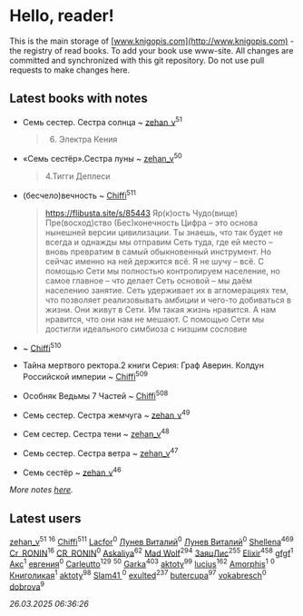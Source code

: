 # Hello, reader!
This is the main storage of [www.knigopis.com](http://www.knigopis.com) - the registry of read books.
To add your book use www-site. All changes are committed and synchronized with this git repository.
Do not use pull requests to make changes here.


## Latest books with notes
* Семь сестер. Сестра солнца ~ [zehan_v](users/174/174598622-vkontakte)<sup>51</sup>
    > 6. Электра Кения

* «Семь сестёр».Сестра луны ~ [zehan_v](users/174/174598622-vkontakte)<sup>50</sup>
    > 4.Тигги Деплеси

* (бесчело)вечность ~ [Chiffi](users/105/105831994080785626680-google)<sup>511</sup>
    > https://flibusta.site/s/85443
    > Яр(к)ость
    > Чудо(вище)
    > Пре(восход)ство
    > (Бес)конечность
    > Цифра – это основа нынешней версии цивилизации. Ты знаешь, что так будет не всегда и однажды мы отправим Сеть туда, где ей место – вновь превратим в самый обыкновенный инструмент. Но сейчас именно на ней держится всё. Я не шучу – всё. С помощью Сети мы полностью контролируем население, но самое главное – что делает Сеть основой – мы даём населению занятие. Сеть удерживает их в агломерациях тем, что позволяет реализовывать амбиции и чего-то добиваться в жизни. Они живут в Сети. Им такая жизнь нравится. А нам нравится, что они нам не мешают. С помощью Сети мы достигли идеального симбиоза с низшим сословие

*  ~ [Chiffi](users/105/105831994080785626680-google)<sup>510</sup>

* Тайна мертвого ректора.2 книги 
Серия: Граф Аверин. Колдун Российской империи ~ [Chiffi](users/105/105831994080785626680-google)<sup>509</sup>

* Особняк Ведьмы 7 Частей ~ [Chiffi](users/105/105831994080785626680-google)<sup>508</sup>

* Семь сестер. Сестра жемчуга ~ [zehan_v](users/174/174598622-vkontakte)<sup>49</sup>

* Сем сестер. Сестра тени ~ [zehan_v](users/174/174598622-vkontakte)<sup>48</sup>

* Семь сестер. Сестра ветра ~ [zehan_v](users/174/174598622-vkontakte)<sup>47</sup>

* Семь сестёр ~ [zehan_v](users/174/174598622-vkontakte)<sup>46</sup>


_More notes [here](latest_books_with_notes.md)._


## Latest users
[zehan_v](users/174/174598622-vkontakte)<sup>51</sup> 
[](users/105/105803270930838059244-google)<sup>16</sup> 
[Chiffi](users/105/105831994080785626680-google)<sup>511</sup> 
[Lacfor](users/100/100034469369076891567-google)<sup>0</sup> 
[Лунев Виталий](users/d51/d51d3296763ca6fa-liveid)<sup>0</sup> 
[Лунев Виталий](users/105/105094667890867197709-google)<sup>0</sup> 
[Shellena](users/134/13413591548892934957-mailru)<sup>469</sup> 
[Cr_RONIN](users/112/112090473416384685204-google)<sup>16</sup> 
[CR_RONIN](users/117/117421856236745123056-google)<sup>0</sup> 
[Askaliya](users/326/326783541-vkontakte)<sup>62</sup> 
[Mad Wolf](users/947/94738840-vkontakte)<sup>294</sup> 
[ЗаяцЛис](users/112/112388384595246311466-google)<sup>255</sup> 
[Elixir](users/115/115826717712507836033-google)<sup>458</sup> 
[gfgf](users/116/116019493327313578692-google)<sup>1</sup> 
[Акс](users/105/105584644059159770670-google)<sup>1</sup> 
[евгения](users/108/108327816194861875647-google)<sup>0</sup> 
[Carleutto](users/118/118270319028469737508-google)<sup>129</sup> 
[](users/107/107756383717359753203-google)<sup>50</sup> 
[Garka](users/115/115753719718250012620-google)<sup>403</sup> 
[aktoty](users/115/115891840326495240870-google)<sup>99</sup> 
[lucius](users/113/113248293394986559131-google)<sup>162</sup> 
[Amorphis](users/111/111813311426128919318-google)<sup>1</sup> 
[](users/537/5373417-vkontakte)<sup>0</sup> 
[Книголикая](users/118/118445323552824972692-google)<sup>1</sup> 
[aktoty](users/275/275766107-vkontakte)<sup>98</sup> 
[Slam41 ](users/103/103558184911332019716-google)<sup>0</sup> 
[exulted](users/100/100599204551896265722-google)<sup>237</sup> 
[butercupa](users/193/193697993-vkontakte)<sup>97</sup> 
[vokabresch](users/109/109100428262719456108-google)<sup>0</sup> 
[dobrova](users/606/6069210-vkontakte)<sup>9</sup> 


_26.03.2025 06:36:26_
